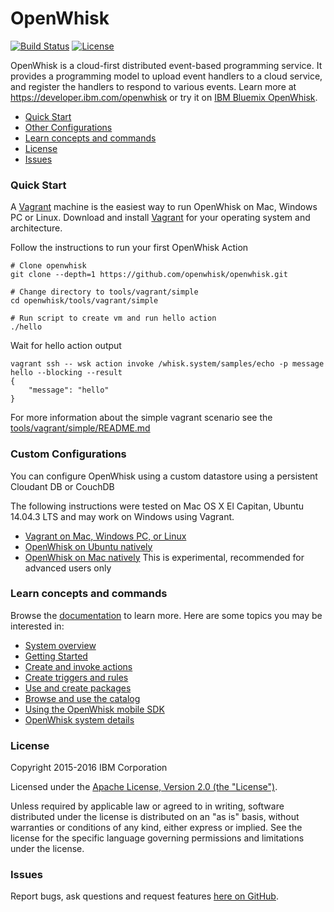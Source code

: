 # OpenWhisk

[![Build Status](https://travis-ci.org/openwhisk/openwhisk.svg?branch=master)](https://travis-ci.org/openwhisk/openwhisk)
[![License](https://img.shields.io/badge/license-Apache--2.0-blue.svg)](http://www.apache.org/licenses/LICENSE-2.0)

OpenWhisk is a cloud-first distributed event-based programming service. It provides a programming model to upload event handlers to a cloud service, and register the handlers to respond to various events. Learn more at https://developer.ibm.com/openwhisk or try it on [IBM Bluemix OpenWhisk](https://ibm.biz/openwhisk).


* [Quick Start](#quick-start)
* [Other Configurations](#custom-configurations)
* [Learn concepts and commands](#learn-concepts-and-commands)
* [License](#license)
* [Issues](#issues)

### Quick Start

A [Vagrant](http://vagrantup.com) machine is the easiest way to run OpenWhisk on Mac, Windows PC or Linux. 
Download and install [Vagrant](https://www.vagrantup.com/downloads.html) for your operating system and architecture.

Follow the instructions to run your first OpenWhisk Action
```
# Clone openwhisk
git clone --depth=1 https://github.com/openwhisk/openwhisk.git

# Change directory to tools/vagrant/simple
cd openwhisk/tools/vagrant/simple

# Run script to create vm and run hello action
./hello
```

Wait for hello action output
```
vagrant ssh -- wsk action invoke /whisk.system/samples/echo -p message hello --blocking --result
{
    "message": "hello"
}
```

For more information about the simple vagrant scenario see the [tools/vagrant/simple/README.md](tools/vagrant/simple/README.md)

### Custom Configurations

You can configure OpenWhisk using a custom datastore using a persistent Cloudant DB or CouchDB

The following instructions were tested on Mac OS X El Capitan, Ubuntu 14.04.3 LTS and may work on Windows using Vagrant.

* [Vagrant on Mac, Windows PC, or Linux](tools/vagrant/custom/README.md)
* [OpenWhisk on Ubuntu natively](tools/ubuntu-setup/README.md)
* [OpenWhisk on Mac natively](tools/macos/README.md) This is experimental, recommended for advanced users only


### Learn concepts and commands

Browse the [documentation](docs/) to learn more. Here are some topics you may be
interested in:

- [System overview](docs/about.md)
- [Getting Started](docs/README.md)
- [Create and invoke actions](docs/actions.md)
- [Create triggers and rules](docs/triggers_rules.md)
- [Use and create packages](docs/packages.md)
- [Browse and use the catalog](docs/catalog.md)
- [Using the OpenWhisk mobile SDK](docs/mobile_sdk.md)
- [OpenWhisk system details](docs/reference.md)


### License

Copyright 2015-2016 IBM Corporation

Licensed under the [Apache License, Version 2.0 (the "License")](http://www.apache.org/licenses/LICENSE-2.0.html).

Unless required by applicable law or agreed to in writing, software distributed under the license is distributed on an "as is" basis, without warranties or conditions of any kind, either express or implied. See the license for the specific language governing permissions and limitations under the license.

### Issues

Report bugs, ask questions and request features [here on GitHub](../../issues).

